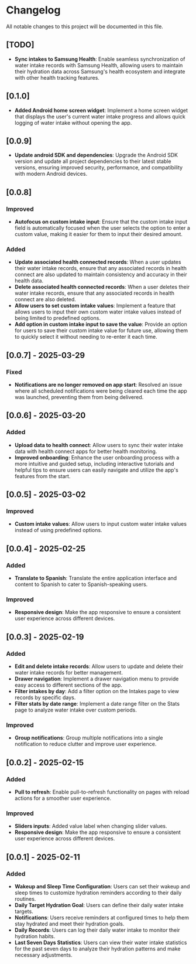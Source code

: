 # Changelog

All notable changes to this project will be documented in this file.

## [TODO]

- **Sync intakes to Samsung Health**: Enable seamless synchronization of water intake records with Samsung Health, allowing users to maintain their hydration data across Samsung's health ecosystem and integrate with other health tracking features.

## [0.1.0]
- **Added Android home screen widget**: Implement a home screen widget that displays the user's current water intake progress and allows quick logging of water intake without opening the app.

## [0.0.9]
- **Update android SDK and dependencies**: Upgrade the Android SDK version and update all project dependencies to their latest stable versions, ensuring improved security, performance, and compatibility with modern Android devices.

## [0.0.8]

### Improved
- **Autofocus on custom intake input**: Ensure that the custom intake input field is automatically focused when the user selects the option to enter a custom value, making it easier for them to input their desired amount.

### Added
- **Update associated health connected records**: When a user updates their water intake records, ensure that any associated records in health connect are also updated to maintain consistency and accuracy in their health data.
- **Delete associated health connected records**: When a user deletes their water intake records, ensure that any associated records in health connect are also deleted.
- **Allow users to set custom intake values**: Implement a feature that allows users to input their own custom water intake values instead of being limited to predefined options.
- **Add option in custom intake input to save the value**: Provide an option for users to save their custom intake value for future use, allowing them to quickly select it without needing to re-enter it each time.

## [0.0.7] - 2025-03-29

### Fixed
- **Notifications are no longer removed on app start**: Resolved an issue where all scheduled notifications were being cleared each time the app was launched, preventing them from being delivered.

## [0.0.6] - 2025-03-20

### Added
- **Upload data to health connect**: Allow users to sync their water intake data with health connect apps for better health monitoring.
- **Improved onboarding**: Enhance the user onboarding process with a more intuitive and guided setup, including interactive tutorials and helpful tips to ensure users can easily navigate and utilize the app's features from the start.

## [0.0.5] - 2025-03-02

### Improved
- **Custom intake values**: Allow users to input custom water intake values instead of using predefined options.

## [0.0.4] - 2025-02-25

### Added
- **Translate to Spanish**: Translate the entire application interface and content to Spanish to cater to Spanish-speaking users.

### Improved
- **Responsive design**: Make the app responsive to ensure a consistent user experience across different devices.

## [0.0.3] - 2025-02-19

### Added
- **Edit and delete intake records**: Allow users to update and delete their water intake records for better management.
- **Drawer navigation**: Implement a drawer navigation menu to provide easy access to different sections of the app.
- **Filter intakes by day**: Add a filter option on the Intakes page to view records by specific days.
- **Filter stats by date range**: Implement a date range filter on the Stats page to analyze water intake over custom periods.

### Improved
- **Group notifications**: Group multiple notifications into a single notification to reduce clutter and improve user experience.

## [0.0.2] - 2025-02-15

### Added
- **Pull to refresh**: Enable pull-to-refresh functionality on pages with reload actions for a smoother user experience.

### Improved
- **Sliders inputs**: Added value label when changing slider values.
- **Responsive design**: Make the app responsive to ensure a consistent user experience across different devices.

## [0.0.1] - 2025-02-11

### Added
- **Wakeup and Sleep Time Configuration**: Users can set their wakeup and sleep times to customize hydration reminders according to their daily routines.
- **Daily Target Hydration Goal**: Users can define their daily water intake targets.
- **Notifications**: Users receive reminders at configured times to help them stay hydrated and meet their hydration goals.
- **Daily Records**: Users can log their daily water intake to monitor their hydration habits.
- **Last Seven Days Statistics**: Users can view their water intake statistics for the past seven days to analyze their hydration patterns and make necessary adjustments.
